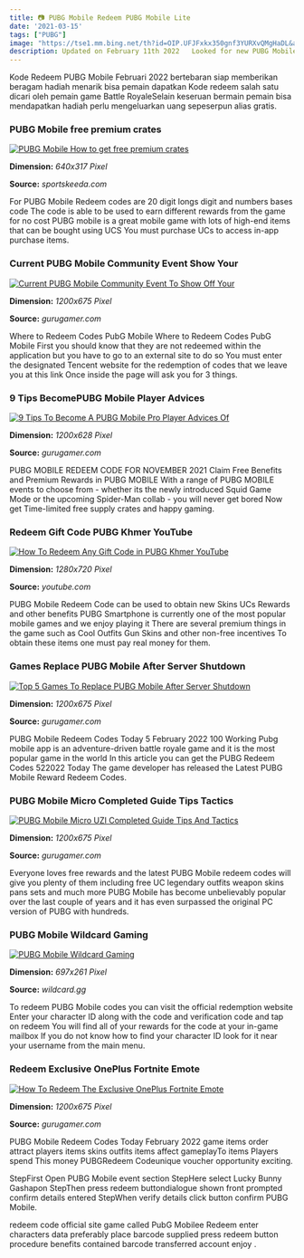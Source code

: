 ```yaml
---
title: 📷 PUBG Mobile Redeem PUBG Mobile Lite
date: '2021-03-15'
tags: ["PUBG"]
image: "https://tse1.mm.bing.net/th?id=OIP.UFJFxkx350gnf3YURXvQMgHaDL&amp;pid=15.1"
description: Updated on February 11th 2022   Looked for new PUBG Mobile codes Lets be honest   who doesnt like free loot in games right So use these PUBG Mobile redeem co
---
```




Kode Redeem PUBG Mobile Februari 2022 bertebaran siap memberikan beragam hadiah menarik bisa pemain dapatkan Kode redeem salah satu dicari oleh pemain game Battle RoyaleSelain keseruan bermain pemain bisa mendapatkan hadiah perlu mengeluarkan uang sepeserpun alias gratis.



### PUBG Mobile free premium crates

[![PUBG Mobile How to get free premium crates](https://staticg.sportskeeda.com/editor/2020/05/73ee5-15903025230072-800.jpg)](https://staticg.sportskeeda.com/editor/2020/05/73ee5-15903025230072-800.jpg)


**Dimension:** _640x317 Pixel_ 

**Source:** _sportskeeda.com_ 


For PUBG Mobile Redeem codes are 20 digit longs digit and numbers bases code The code is able to be used to earn different rewards from the game for no cost PUBG mobile is a great mobile game with lots of high-end items that can be bought using UCS You must purchase UCs to access in-app purchase items.


### Current PUBG Mobile Community Event Show Your 

[![Current PUBG Mobile Community Event To Show Off Your ](https://img.gurugamer.com/resize/1200x-/2020/02/22/08d94ac0ad286e2f307f89db576460d76361ec42-5cb4.jpeg)](https://img.gurugamer.com/resize/1200x-/2020/02/22/08d94ac0ad286e2f307f89db576460d76361ec42-5cb4.jpeg)


**Dimension:** _1200x675 Pixel_ 

**Source:** _gurugamer.com_ 


Where to Redeem Codes PubG Mobile Where to Redeem Codes PubG Mobile First you should know that they are not redeemed within the application but you have to go to an external site to do so You must enter the designated Tencent website for the redemption of codes that we leave you at this link Once inside the page will ask you for 3 things.


### 9 Tips BecomePUBG Mobile Player Advices 

[![9 Tips To Become A PUBG Mobile Pro Player Advices Of ](https://img.gurugamer.com/resize/1200x-/2020/01/12/pubg-mobile-india-fc8f.jpg)](https://img.gurugamer.com/resize/1200x-/2020/01/12/pubg-mobile-india-fc8f.jpg)


**Dimension:** _1200x628 Pixel_ 

**Source:** _gurugamer.com_ 


PUBG MOBILE REDEEM CODE FOR NOVEMBER 2021 Claim Free Benefits and Premium Rewards in PUBG MOBILE With a range of PUBG MOBILE events to choose from - whether its the newly introduced Squid Game Mode or the upcoming Spider-Man collab - you will never get bored Now get Time-limited free supply crates and happy gaming.


###  Redeem Gift Code PUBG Khmer YouTube

[![How To Redeem Any Gift Code in PUBG Khmer  YouTube](https://i.ytimg.com/vi/ZdYyVAWcVc4/maxresdefault.jpg)](https://i.ytimg.com/vi/ZdYyVAWcVc4/maxresdefault.jpg)


**Dimension:** _1280x720 Pixel_ 

**Source:** _youtube.com_ 


PUBG Mobile Redeem Code can be used to obtain new Skins UCs Rewards and other benefits PUBG Smartphone is currently one of the most popular mobile games and we enjoy playing it There are several premium things in the game such as Cool Outfits Gun Skins and other non-free incentives To obtain these items one must pay real money for them.


### Games Replace PUBG Mobile After Server Shutdown 

[![Top 5 Games To Replace PUBG Mobile After Server Shutdown ](https://img.gurugamer.com/resize/1200x-/2020/11/02/maxresdefault-55b6.jpg)](https://img.gurugamer.com/resize/1200x-/2020/11/02/maxresdefault-55b6.jpg)


**Dimension:** _1200x675 Pixel_ 

**Source:** _gurugamer.com_ 


PUBG Mobile Redeem Codes Today 5 February 2022 100 Working Pubg mobile app is an adventure-driven battle royale game and it is the most popular game in the world In this article you can get the PUBG Redeem Codes 522022 Today The game developer has released the Latest PUBG Mobile Reward Redeem Codes.


### PUBG Mobile Micro Completed Guide Tips Tactics

[![PUBG Mobile Micro UZI Completed Guide Tips And Tactics](https://img.gurugamer.com/resize/1200x-/2020/10/04/uzi-challenge-734c.jpg)](https://img.gurugamer.com/resize/1200x-/2020/10/04/uzi-challenge-734c.jpg)


**Dimension:** _1200x675 Pixel_ 

**Source:** _gurugamer.com_ 


Everyone loves free rewards and the latest PUBG Mobile redeem codes will give you plenty of them including free UC legendary outfits weapon skins pans sets and much more PUBG Mobile has become unbelievably popular over the last couple of years and it has even surpassed the original PC version of PUBG with hundreds.


### PUBG Mobile Wildcard Gaming

[![PUBG Mobile  Wildcard Gaming](https://wildcard.gg/wildcarddevgaming/wp-content/uploads/2020/04/Logomark_PNG-1.png)](https://wildcard.gg/wildcarddevgaming/wp-content/uploads/2020/04/Logomark_PNG-1.png)


**Dimension:** _697x261 Pixel_ 

**Source:** _wildcard.gg_ 


To redeem PUBG Mobile codes you can visit the official redemption website Enter your character ID along with the code and verification code and tap on redeem You will find all of your rewards for the code at your in-game mailbox If you do not know how to find your character ID look for it near your username from the main menu.


###  Redeem Exclusive OnePlus Fortnite Emote 

[![How To Redeem The Exclusive OnePlus Fortnite Emote ](https://img.gurugamer.com/resize/1200x-/2020/10/25/oneplus-fortnite-emote-codes-f2a1.jpg)](https://img.gurugamer.com/resize/1200x-/2020/10/25/oneplus-fortnite-emote-codes-f2a1.jpg)


**Dimension:** _1200x675 Pixel_ 

**Source:** _gurugamer.com_ 



PUBG Mobile Redeem Codes Today February 2022 game items order attract players items skins outfits items affect gameplayTo items Players spend This money PUBGRedeem Codeunique voucher opportunity exciting.


StepFirst Open PUBG Mobile event section StepHere select Lucky Bunny Gashapon StepThen press redeem buttondialogue shown front prompted confirm details entered StepWhen verify details click button confirm PUBG Mobile.


 redeem code official site game called PubG Mobilee Redeem enter characters data preferably place barcode supplied press redeem button procedure benefits contained barcode transferred account enjoy .




